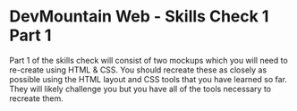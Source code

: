# DevMountain Web - Skills Check 1 Part 1

Part 1 of the skills check will consist of two mockups which you will need to re-create using HTML & CSS. You should recreate these as closely as possible using the HTML layout and CSS tools that you have learned so far. They will likely challenge you but you have all of the tools necessary to recreate them.
